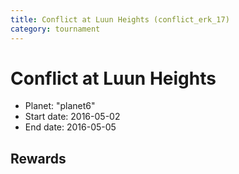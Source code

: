 ```yaml
---
title: Conflict at Luun Heights (conflict_erk_17)
category: tournament
---
```

# Conflict at Luun Heights

  * Planet: "planet6"
  * Start date: 2016-05-02
  * End date: 2016-05-05

## Rewards

